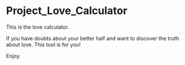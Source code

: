 # Project_Love_Calculator

This is the love calculator.

If you have doubts about your better half and want to discover the truth about love. This tool is for you! 

Enjoy.

